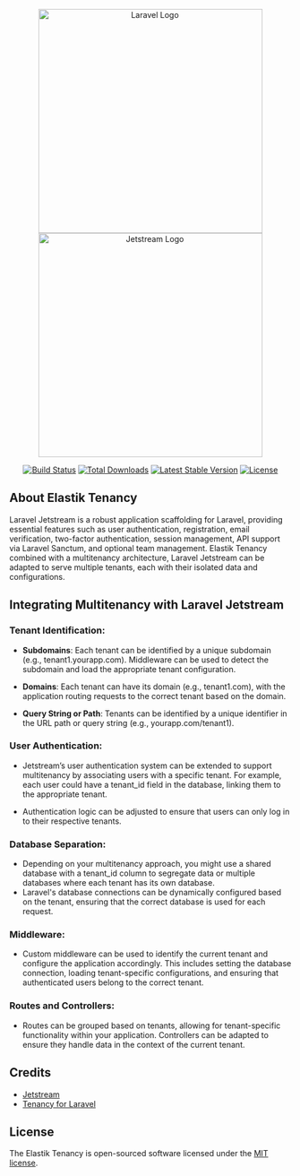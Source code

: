 <p align="center">
<a href="https://laravel.com" target="_blank"><img src="https://raw.githubusercontent.com/laravel/art/master/logo-lockup/5%20SVG/2%20CMYK/1%20Full%20Color/laravel-logolockup-cmyk-red.svg" width="400" alt="Laravel Logo"></a>
<a href="https://jetstream.laravel.com" target="_blank">
<img src="https://picperf.io/https://laravelnews.s3.amazonaws.com/images/jetstream.png" width="400" alt="Jetstream Logo"></img>
</a>
</p>

<p align="center">
<a href="https://github.com/laravel/framework/actions"><img src="https://github.com/laravel/framework/workflows/tests/badge.svg" alt="Build Status"></a>
<a href="https://packagist.org/packages/laravel/framework"><img src="https://img.shields.io/packagist/dt/laravel/framework" alt="Total Downloads"></a>
<a href="https://packagist.org/packages/laravel/framework"><img src="https://img.shields.io/packagist/v/laravel/framework" alt="Latest Stable Version"></a>
<a href="https://packagist.org/packages/laravel/framework"><img src="https://img.shields.io/packagist/l/laravel/framework" alt="License"></a>
</p>

## About Elastik Tenancy

Laravel Jetstream is a robust application scaffolding for Laravel, providing essential features such as user authentication, registration, email verification, two-factor authentication, session management, API support via Laravel Sanctum, and optional team management. Elastik Tenancy combined with a multitenancy architecture, Laravel Jetstream can be adapted to serve multiple tenants, each with their isolated data and configurations.

## Integrating Multitenancy with Laravel Jetstream

### Tenant Identification:

-   **Subdomains**: Each tenant can be identified by a unique subdomain (e.g., tenant1.yourapp.com). Middleware can be used to detect the subdomain and load the appropriate tenant configuration.

-   **Domains**: Each tenant can have its domain (e.g., tenant1.com), with the application routing requests to the correct tenant based on the domain.

-   **Query String or Path**: Tenants can be identified by a unique identifier in the URL path or query string (e.g., yourapp.com/tenant1).

### User Authentication:

-   Jetstream’s user authentication system can be extended to support multitenancy by associating users with a specific tenant. For example, each user could have a tenant_id field in the database, linking them to the appropriate tenant.

-   Authentication logic can be adjusted to ensure that users can only log in to their respective tenants.

### Database Separation:

-   Depending on your multitenancy approach, you might use a shared database with a tenant_id column to segregate data or multiple databases where each tenant has its own database.
-   Laravel's database connections can be dynamically configured based on the tenant, ensuring that the correct database is used for each request.

### Middleware:

-   Custom middleware can be used to identify the current tenant and configure the application accordingly. This includes setting the database connection, loading tenant-specific configurations, and ensuring that authenticated users belong to the correct tenant.

### Routes and Controllers:

-   Routes can be grouped based on tenants, allowing for tenant-specific functionality within your application. Controllers can be adapted to ensure they handle data in the context of the current tenant.

## Credits

-   [Jetstream](https://jetstream.laravel.com/)
-   [Tenancy for Laravel](https://tenancyforlaravel.com/)

## License

The Elastik Tenancy is open-sourced software licensed under the [MIT license](https://opensource.org/licenses/MIT).
